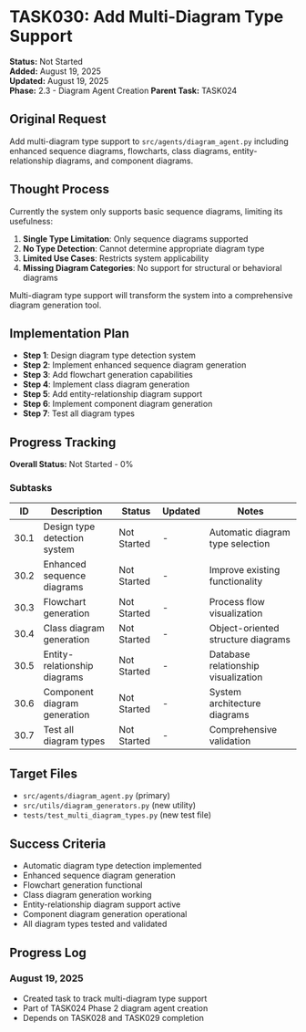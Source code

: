 # TASK030: Add Multi-Diagram Type Support

**Status:** Not Started  
**Added:** August 19, 2025  
**Updated:** August 19, 2025  
**Phase:** 2.3 - Diagram Agent Creation
**Parent Task:** TASK024

## Original Request
Add multi-diagram type support to `src/agents/diagram_agent.py` including enhanced sequence diagrams, flowcharts, class diagrams, entity-relationship diagrams, and component diagrams.

## Thought Process
Currently the system only supports basic sequence diagrams, limiting its usefulness:

1. **Single Type Limitation**: Only sequence diagrams supported
2. **No Type Detection**: Cannot determine appropriate diagram type
3. **Limited Use Cases**: Restricts system applicability
4. **Missing Diagram Categories**: No support for structural or behavioral diagrams

Multi-diagram type support will transform the system into a comprehensive diagram generation tool.

## Implementation Plan
- **Step 1**: Design diagram type detection system
- **Step 2**: Implement enhanced sequence diagram generation
- **Step 3**: Add flowchart generation capabilities
- **Step 4**: Implement class diagram generation
- **Step 5**: Add entity-relationship diagram support
- **Step 6**: Implement component diagram generation
- **Step 7**: Test all diagram types

## Progress Tracking

**Overall Status:** Not Started - 0%

### Subtasks
| ID | Description | Status | Updated | Notes |
|----|-------------|--------|---------|-------|
| 30.1 | Design type detection system | Not Started | - | Automatic diagram type selection |
| 30.2 | Enhanced sequence diagrams | Not Started | - | Improve existing functionality |
| 30.3 | Flowchart generation | Not Started | - | Process flow visualization |
| 30.4 | Class diagram generation | Not Started | - | Object-oriented structure diagrams |
| 30.5 | Entity-relationship diagrams | Not Started | - | Database relationship visualization |
| 30.6 | Component diagram generation | Not Started | - | System architecture diagrams |
| 30.7 | Test all diagram types | Not Started | - | Comprehensive validation |

## Target Files
- `src/agents/diagram_agent.py` (primary)
- `src/utils/diagram_generators.py` (new utility)
- `tests/test_multi_diagram_types.py` (new test file)

## Success Criteria
- Automatic diagram type detection implemented
- Enhanced sequence diagram generation
- Flowchart generation functional
- Class diagram generation working
- Entity-relationship diagram support active
- Component diagram generation operational
- All diagram types tested and validated

## Progress Log
### August 19, 2025
- Created task to track multi-diagram type support
- Part of TASK024 Phase 2 diagram agent creation
- Depends on TASK028 and TASK029 completion
